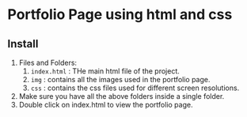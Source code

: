 # Portfolio Page using html and css

## Install
1. Files and Folders:
    1. `index.html` : THe main html file of the project.
    2. `img` : contains all the images used in the portfolio page.
    3. `css` : contains the css files used for different screen resolutions.
2. Make sure you have all the  above folders inside a single folder.
3. Double click on index.html to view the portfolio page.
